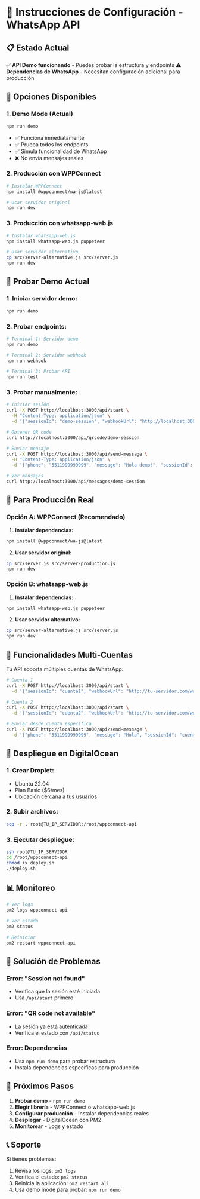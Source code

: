 # 🚀 Instrucciones de Configuración - WhatsApp API

## 📋 **Estado Actual**

✅ **API Demo funcionando** - Puedes probar la estructura y endpoints
⚠️ **Dependencias de WhatsApp** - Necesitan configuración adicional para producción

## 🎯 **Opciones Disponibles**

### **1. Demo Mode (Actual)**
```bash
npm run demo
```
- ✅ Funciona inmediatamente
- ✅ Prueba todos los endpoints
- ✅ Simula funcionalidad de WhatsApp
- ❌ No envía mensajes reales

### **2. Producción con WPPConnect**
```bash
# Instalar WPPConnect
npm install @wppconnect/wa-js@latest

# Usar servidor original
npm run dev
```

### **3. Producción con whatsapp-web.js**
```bash
# Instalar whatsapp-web.js
npm install whatsapp-web.js puppeteer

# Usar servidor alternativo
cp src/server-alternative.js src/server.js
npm run dev
```

## 🧪 **Probar Demo Actual**

### **1. Iniciar servidor demo:**
```bash
npm run demo
```

### **2. Probar endpoints:**
```bash
# Terminal 1: Servidor demo
npm run demo

# Terminal 2: Servidor webhook
npm run webhook

# Terminal 3: Probar API
npm run test
```

### **3. Probar manualmente:**
```bash
# Iniciar sesión
curl -X POST http://localhost:3000/api/start \
  -H "Content-Type: application/json" \
  -d '{"sessionId": "demo-session", "webhookUrl": "http://localhost:3001/webhook"}'

# Obtener QR code
curl http://localhost:3000/api/qrcode/demo-session

# Enviar mensaje
curl -X POST http://localhost:3000/api/send-message \
  -H "Content-Type: application/json" \
  -d '{"phone": "5511999999999", "message": "Hola demo!", "sessionId": "demo-session"}'

# Ver mensajes
curl http://localhost:3000/api/messages/demo-session
```

## 🚀 **Para Producción Real**

### **Opción A: WPPConnect (Recomendado)**

1. **Instalar dependencias:**
```bash
npm install @wppconnect/wa-js@latest
```

2. **Usar servidor original:**
```bash
cp src/server.js src/server-production.js
npm run dev
```

### **Opción B: whatsapp-web.js**

1. **Instalar dependencias:**
```bash
npm install whatsapp-web.js puppeteer
```

2. **Usar servidor alternativo:**
```bash
cp src/server-alternative.js src/server.js
npm run dev
```

## 📱 **Funcionalidades Multi-Cuentas**

Tu API soporta múltiples cuentas de WhatsApp:

```bash
# Cuenta 1
curl -X POST http://localhost:3000/api/start \
  -d '{"sessionId": "cuenta1", "webhookUrl": "http://tu-servidor.com/webhook/cuenta1"}'

# Cuenta 2
curl -X POST http://localhost:3000/api/start \
  -d '{"sessionId": "cuenta2", "webhookUrl": "http://tu-servidor.com/webhook/cuenta2"}'

# Enviar desde cuenta específica
curl -X POST http://localhost:3000/api/send-message \
  -d '{"phone": "5511999999999", "message": "Hola", "sessionId": "cuenta1"}'
```

## 🔧 **Despliegue en DigitalOcean**

### **1. Crear Droplet:**
- Ubuntu 22.04
- Plan Basic ($6/mes)
- Ubicación cercana a tus usuarios

### **2. Subir archivos:**
```bash
scp -r . root@TU_IP_SERVIDOR:/root/wppconnect-api
```

### **3. Ejecutar despliegue:**
```bash
ssh root@TU_IP_SERVIDOR
cd /root/wppconnect-api
chmod +x deploy.sh
./deploy.sh
```

## 📊 **Monitoreo**

```bash
# Ver logs
pm2 logs wppconnect-api

# Ver estado
pm2 status

# Reiniciar
pm2 restart wppconnect-api
```

## 🐛 **Solución de Problemas**

### **Error: "Session not found"**
- Verifica que la sesión esté iniciada
- Usa `/api/start` primero

### **Error: "QR code not available"**
- La sesión ya está autenticada
- Verifica el estado con `/api/status`

### **Error: Dependencias**
- Usa `npm run demo` para probar estructura
- Instala dependencias específicas para producción

## 🎯 **Próximos Pasos**

1. **Probar demo** - `npm run demo`
2. **Elegir librería** - WPPConnect o whatsapp-web.js
3. **Configurar producción** - Instalar dependencias reales
4. **Desplegar** - DigitalOcean con PM2
5. **Monitorear** - Logs y estado

## 📞 **Soporte**

Si tienes problemas:
1. Revisa los logs: `pm2 logs`
2. Verifica el estado: `pm2 status`
3. Reinicia la aplicación: `pm2 restart all`
4. Usa demo mode para probar: `npm run demo`
